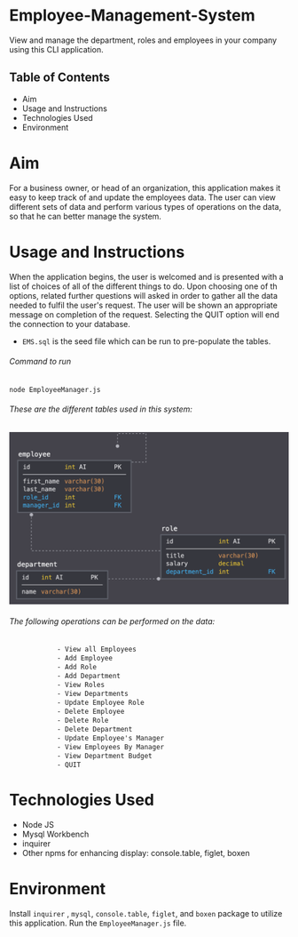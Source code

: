 # Employee-Management-System
View and manage the department, roles and employees in your company using this CLI application.

## Table of Contents

- Aim
- Usage and Instructions
- Technologies Used
- Environment

# Aim

For a business owner, or head of an organization, this application makes it easy to keep track of and update the employees data. The user can view different sets of data and perform various types of operations on the data, so that he can better manage the system. 

# Usage and Instructions

When the application begins, the user is welcomed and is presented with a list of choices of all of the different things to do. Upon choosing one of th options, related further questions will asked in order to gather all the data needed to fulfil the user's request.
The user will be shown an appropriate message on completion of the request. Selecting the QUIT option will end the connection to your database.

- `EMS.sql` is the seed file which can be run to pre-populate the tables.

###### Command to run

`node EmployeeManager.js`

###### These are the different tables used in this system:

![Schema Picture](./assets/schema.png)

###### The following operations can be performed on the data:

```
            - View all Employees
            - Add Employee
            - Add Role
            - Add Department
            - View Roles
            - View Departments
            - Update Employee Role
            - Delete Employee
            - Delete Role
            - Delete Department
            - Update Employee's Manager
            - View Employees By Manager
            - View Department Budget
            - QUIT

```

# Technologies Used

- Node JS
- Mysql Workbench
- inquirer
- Other npms for enhancing display: console.table, figlet, boxen

# Environment

Install `inquirer` , `mysql`, `console.table`, `figlet`, and `boxen` package to utilize this application.
Run the `EmployeeManager.js` file.


